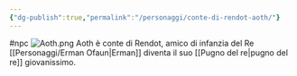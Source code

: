 ```yaml
---
{"dg-publish":true,"permalink":"/personaggi/conte-di-rendot-aoth/"}
---
```



#npc
![Aoth.png](/img/user/Images/Aoth.png)
Aoth è conte di Rendot, amico di infanzia del Re [[Personaggi/Erman Ofaun\|Erman]] diventa il suo [[Pugno del re\|pugno del re]] giovanissimo. 

